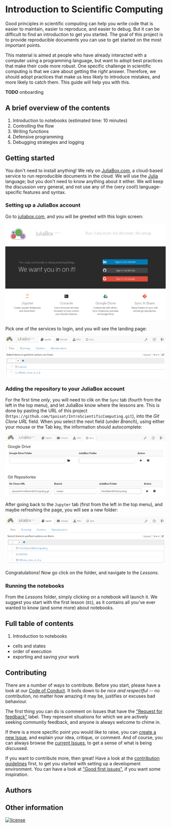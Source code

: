 # Introduction to Scientific Computing

Good principles in scientific computing can help you write code that is easier
to maintain, easier to reproduce, and easier to debug. But it can be difficult
to find an introduction to get you started. The goal of this project is to
provide reproducible documents you can use to get started on the most important
points.

This material is aimed at people who have already interacted with a computer
using a programming language, but want to adopt best practices that make their
code more robust. One specific challenge in scientific computing is that we care 
about getting the *right* answer. Therefore, we should adopt practices that make
us less likely to introduce mistakes, and more likely to catch them. This guide will help
you with this.

**TODO** onboarding

## A brief overview of the contents

1. Introduction to notebooks (estimated time: 10 minutes)
1. Controlling the flow
1. Writing functions
1. Defensive programming
1. Debugging strategies and logging

## Getting started

You don't need to install anything! We rely on [JuliaBox.com][jlbox], a
cloud-based service to run reproducible documents in the cloud. We will use the
[Julia][jl] language; but you don't need to know anything about it either. We
will keep the discussion very general, and not use any of the (very cool!)
language-specific features and syntax.

[jlbox]: https://juliabox.com/
[jl]: http://julialang.org/

### Setting up a JuliaBox account

Go to [juliabox.com][jlbox], and you will be greeted with this login screen:

![JuliaBox login screen, with options to login through LinkedIn, GitHub, and Google](assets/loginscreen.png)

Pick one of the services to login, and you will see the landing page:

![JuliaBox landing page](assets/welcome.png)

### Adding the repository to your JuliaBox account

For the first time *only*, you will need to clik on the `Sync` tab (fourth from the left in the top menu), and let JuliaBox know where the lessons are. This is done by pasting the URL of this project (`https://github.com/tpoisot/IntroScientificComputing.git`), into the *Git Clone URL* field. When you select the next field (under *Branch*), using either your mouse or the Tab key, the information should autocomplete:

![JuliaBox sync page](assets/adding.png)

After going back to the `Jupyter` tab (first from the left in the top menu), and maybe refreshing the page, you will see a new folder:

![JuliaBox landing page after adding the project](assets/added.png)

Congratulations! Now go click on the folder, and navigate to the *Lessons*.

### Running the notebooks

From the *Lessons* folder, simply clicking on a notebook will launch it. We
suggest you start with the first lesson (`01`), as it contains all you've ever
wanted to know (and some more) about notebooks.

## Full table of contents

1. Introduction to notebooks
  - cells and states
  - order of execution
  - exporting and saving your work

## Contributing

There are a number of ways to contribute. Before you start, please have a look
at our [Code of Conduct][coc]. It boils down to *be nice and respectful* -- no
contribution, no matter how amazing it may be, justifies or excuses bad
behaviour.

[coc]: https://github.com/tpoisot/IntroScientificComputing/blob/master/CODE_OF_CONDUCT.md

The first thing you can do is comment on Issues that have the ["Request for
feedback"][feedback] label. They represent situations for which we are actively
seeking community feedback, and anyone is always welcome to chime in.

[feedback]: https://github.com/tpoisot/IntroScientificComputing/labels/request%20for%20feedback

If there is a more specific point you would like to raise, you can [create a new
Issue][new_issue], and explain your idea, critique, or comment. And of course,
you can always browse the [current Issues][issues], to get a sense of what is
being discussed.

[new_issue]: https://github.com/tpoisot/IntroScientificComputing/issues/new
[issues]: https://github.com/tpoisot/IntroScientificComputing/issues

If you want to contribute more, then great! Have a look at the [contribution
guidelines][cguid] first, to get you started with setting up a development
environment. You can have a look at ["Good first issues"][first], if you want
some inspiration.

[cguid]: https://github.com/tpoisot/IntroScientificComputing/blob/master/CONTRIBUTING.md
[first]: https://github.com/tpoisot/IntroScientificComputing/labels/good%20first%20issue

## Authors

## Other information

[![license](https://img.shields.io/github/license/tpoisot/IntroScientificComputing.svg?style=flat-square)]()
